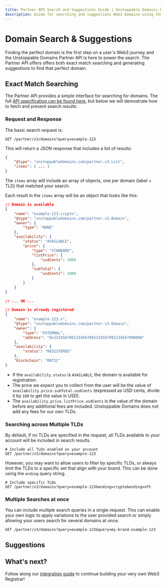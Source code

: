 ```yaml
---
title: Partner API Search and Suggestions Guide | Unstoppable Domains Developer Portal
description: Guide for searching and suggestions Web3 Domains using the Unstoppable Domains Partner API
---
```


# Domain Search & Suggestions

Finding the perfect domain is the first step on a user's Web3 journey and the Unstoppable Domains Partner API is here to power the search. The Partner API offers offers both exact match searching and generating suggestions to find that perfect domain.

## Exact Match Searching

The Partner API provides a simple interface for searching for domains. The full [API specification can be found here](https://docs.unstoppabledomains.com/openapi/partner/latest/#operation/getMultipleDomains), but below we will demostrate how to fetch and present search results.

### Request and Response

The basic search request is:
```
GET /partner/v3/domains?query=example-123
```

This will return a JSON response that includes a list of results:
```json
{
    "@type": "unstoppabledomains.com/partner.v3.List",
    "items": [ ... ]
}
```

The `items` array will include an array of objects, one per domain (label + TLD) that matched your search.

Each result in the `items` array will be an object that looks like this:
```json
// Domain is available
{
    "name": "example-123.crypto",
    "@type": "unstoppabledomains.com/partner.v3.Domain",
    "owner": {
        "type": "NONE"
    },
    "availability": {
        "status": "AVAILABLE",
        "price": {
            "type": "STANDARD",
            "listPrice": {
                "usdCents": 1000
            },
            "subTotal": {
                "usdCents": 1000
            }
        }
    }
}

// ... OR ...

// Domain is already registered
{
    "name": "example-123.x",
    "@type": "unstoppabledomains.com/partner.v3.Domain",
    "owner": {
        "type": "EXTERNAL",
        "address": "0x1234567891234567891234567891234567890000"
    },
    "availability": {
        "status": "REGISTERED"
    },
    "blockchain": "MATIC"
}
```

- If the `availability.status` is `AVAILABLE`, the domain is available for registration.
- The price we expect you to collect from the user will be the value of `availability.price.subTotal.usdCents` (expressed as USD cents, divide it by `100` to get the value in USD).
- The `availability.price.listPrice.usdCents` is the value of the domain before any additional fees are included. Unstoppable Domains does not add any fees for our own TLDs.


### Searching across Multiple TLDs

By default, if no TLDs are specified in the request, all TLDs available to your account will be included in search results.

```
# Include all TLDs enabled on your account
GET /partner/v3/domains?query=example-123
```

However, you may want to allow users to filter by specific TLDs, or always limit the TLDs to a specific set that align with your brand. This can be done using the `ending` query string.

```
# Include specific TLDs
GET /partner/v3/domains?query=example-123&ending=crypto&ending=nft
```

### Multiple Searches at once

You can include mulitple search queries in a single request. This can enable your own logic to apply variations to the user provided search or simply allowing your users search for several domains at once.

```
GET /partner/v3/domains?query=example-123&query=my-brand-example-123
```


## Suggestions



## What's next?

Follow along our [integration guide](todo) to continue building your very own Web3 Registrar!
